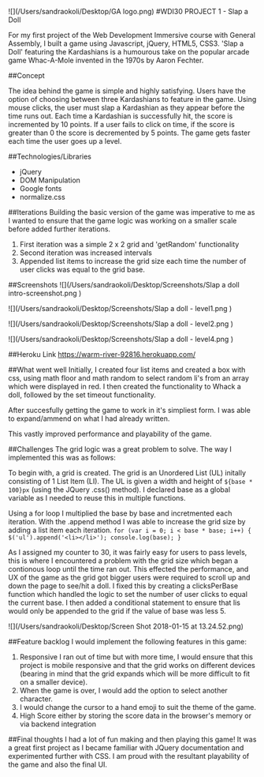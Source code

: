 

 ![](/Users/sandraokoli/Desktop/GA logo.png)
#WDI30 PROJECT 1 - Slap a Doll


For my first project of the Web Development Immersive course with General Assembly, I built a game using Javascript, jQuery, HTML5, CSS3. 'Slap a Doll' featuring the Kardashians is a humourous take on the popular arcade game Whac-A-Mole invented in the 1970s by Aaron Fechter.


##Concept

The idea behind the game is simple and highly satisfying. Users have the option of choosing between three Kardashians to feature in the game. Using mouse clicks, the user must slap a Kardashian as they appear before the time runs out. Each time a Kardashian is successfully hit, the score is incremented by 10 points. If a user fails to click on time, if the score is greater than 0 the score is decremented by 5 points. The game gets faster each time the user goes up a level. 

##Technologies/Libraries

* jQuery
* DOM Manipulation
* Google fonts
* normalize.css

##Iterations
Building the basic version of the game was imperative to me as I wanted to ensure that the game logic was working on a smaller scale before added further iterations.

1. First iteration was a simple 2 x 2 grid and 'getRandom' functionality
2. Second iteration was increased intervals
3. Appended list items to increase the grid size each time the number of user           clicks was equal to the grid base.


##Screenshots
![](/Users/sandraokoli/Desktop/Screenshots/Slap a doll intro-screenshot.png
)

![](/Users/sandraokoli/Desktop/Screenshots/Slap a doll - level1.png
)

![](/Users/sandraokoli/Desktop/Screenshots/Slap a doll - level2.png
)

![](/Users/sandraokoli/Desktop/Screenshots/Slap a doll - level4.png
)

##Heroku Link
https://warm-river-92816.herokuapp.com/


##What went well
Initially, I created four list items and created a box with css, using math floor and math random to select random li's from an array which were displayed in red. I then created the functionality to Whack a doll, followed by the set timeout functionality.

After succesfully getting the game to work in it's simpliest form. I was able to expand/ammend on what I had already written.

This vastly improved performance and playability of the game.


##Challenges
The grid logic was a great problem to solve. The way I implemented this was as follows:

To begin with, a grid is created. The grid is an Unordered List (UL) initally consisting of 1 List Item (LI). The UL is given a width and height of ``${base * 100}px`` (using the JQuery .css() method). I declared base as a global variable as I needed to reuse this in multiple functions.

Using a for loop I multiplied the base by base and incretmented each iteration. With the .append method I was able to increase the grid size by adding a list item each iteration.
`for (var i = 0; i < base * base; i++) {
      $('ul').append('<li></li>');
      console.log(base);
    }` 

As I assigned my counter to 30, it was fairly easy for users to pass levels, this is where I encountered a problem with the grid size which began a contionous loop until the time ran out. This effected the performance, and UX of the game as the grid got bigger users were required to scroll up and down the page to see/hit a doll. I fixed this by creating a clicksPerBase function which handled the logic to set the number of user clicks to equal the current base. I then added a conditional statement to ensure that lis would only be appended to the grid if the value of base was less 5.


![](/Users/sandraokoli/Desktop/Screen Shot 2018-01-15 at 13.24.52.png)


##Feature backlog
I would implement the following features in this game:

1. Responsive I ran out of time but with more time, I would ensure that this project is mobile responsive and that the grid works on different devices (bearing in mind that the grid expands which will be more difficult to fit on a smaller device).
2. When the game is over, I would add the option to select another character.
3. I would change the cursor to a hand emoji to suit the theme of the game.
4. High Score either by storing the score data in the browser's memory or via backend integration


##Final thoughts
I had a lot of fun making and then playing this game! It was a great first project as I became familiar with JQuery documentation and experimented further with CSS. I am proud with the resultant playability of the game and also the final UI.